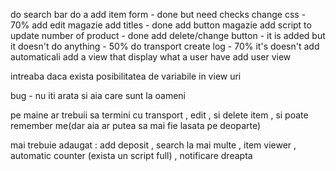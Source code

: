 do search bar
do a add item form - done but need checks
change css - 70%
add edit magazie
add titles - done 
add button magazie
add script to update number of product - done
add delete/change button - it is added but it doesn't do anything - 50%
do transport
create log - 70% it's doesn't add automaticali
add a view that display what a user have
add user view 

intreaba daca exista posibilitatea de variabile in view uri 


bug - nu iti arata si aia care sunt la oameni

pe maine ar trebuii sa termini cu transport , edit , si delete item , si poate remember me(dar aia ar putea sa mai fie lasata pe deoparte)

mai trebuie adaugat : add deposit , search la mai multe , item viewer , automatic counter (exista un script full) , notificare dreapta 